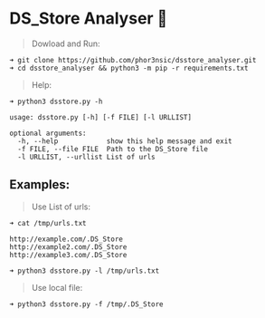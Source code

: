 # DS_Store Analyser 🧐

> Dowload and Run:
```
➜ git clone https://github.com/phor3nsic/dsstore_analyser.git
➜ cd dsstore_analyser && python3 -m pip -r requirements.txt
```

> Help:

```
➜ python3 dsstore.py -h

usage: dsstore.py [-h] [-f FILE] [-l URLLIST]

optional arguments:
  -h, --help            show this help message and exit
  -f FILE, --file FILE  Path to the DS_Store file
  -l URLLIST, --urllist List of urls
```

##  Examples:

> Use List of urls:
```
➜ cat /tmp/urls.txt

http://example.com/.DS_Store
http://example2.com/.DS_Store
http://example3.com/.DS_Store

➜ python3 dsstore.py -l /tmp/urls.txt

```

> Use local file:
```
➜ python3 dsstore.py -f /tmp/.DS_Store

```